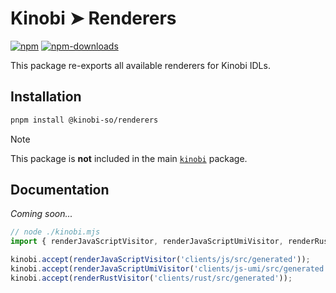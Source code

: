 # Kinobi ➤ Renderers

[![npm][npm-image]][npm-url]
[![npm-downloads][npm-downloads-image]][npm-url]

[npm-downloads-image]: https://img.shields.io/npm/dm/@kinobi-so/renderers.svg?style=flat
[npm-image]: https://img.shields.io/npm/v/@kinobi-so/renderers.svg?style=flat&label=%40kinobi-so%2Frenderers
[npm-url]: https://www.npmjs.com/package/@kinobi-so/renderers

This package re-exports all available renderers for Kinobi IDLs.

## Installation

```sh
pnpm install @kinobi-so/renderers
```

> [!NOTE]
> This package is **not** included in the main [`kinobi`](../library) package.

## Documentation

_Coming soon..._

```ts
// node ./kinobi.mjs
import { renderJavaScriptVisitor, renderJavaScriptUmiVisitor, renderRustVisitor } from '@kinobi-so/renderers';

kinobi.accept(renderJavaScriptVisitor('clients/js/src/generated'));
kinobi.accept(renderJavaScriptUmiVisitor('clients/js-umi/src/generated'));
kinobi.accept(renderRustVisitor('clients/rust/src/generated'));
```
